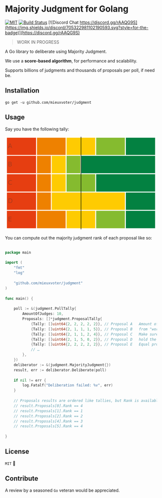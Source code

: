 # Majority Judgment for Golang

[![MIT](https://img.shields.io/github/license/MieuxVoter/majority-judgment-library-go?style=for-the-badge)](LICENSE.md)
[![Build Status](https://img.shields.io/github/workflow/status/MieuxVoter/majority-judgment-library-go/Go?style=for-the-badge)](https://github.com/MieuxVoter/majority-judgment-library-go/actions/workflows/go.yml)
[![Discord Chat https://discord.gg/rAAQG9S](https://img.shields.io/discord/705322981102190593.svg?style=for-the-badge)](https://discord.gg/rAAQG9S)

> WORK IN PROGRESS

A Go library to deliberate using Majority Judgment.

We use a **score-based algorithm**, for performance and scalability.

Supports billions of judgments and thousands of proposals per poll, if need be.


## Installation

    go get -u github.com/mieuxvoter/judgment


## Usage

Say you have the following tally:

![Example of a merit profile](./docs/2-2-2-2-2_2-1-1-1-5_2-1-1-2-4_2-1-5-0-2_2-2-2-2-2.png)

You can compute out the majority judgment rank of each proposal like so:

```go

package main

import (
	"fmt"
	"log"

	"github.com/mieuxvoter/judgment"
)

func main() {

    poll := &(judgment.PollTally{
        AmountOfJudges: 10,
        Proposals: []*judgment.ProposalTally{
            {Tally: []uint64{2, 2, 2, 2, 2}}, // Proposal A   Amount of judgments received for each grade,
            {Tally: []uint64{2, 1, 1, 1, 5}}, // Proposal B   from "worst" grade to "best" grade.
            {Tally: []uint64{2, 1, 1, 2, 4}}, // Proposal C   Make sure all tallies are balanced, that is they
            {Tally: []uint64{2, 1, 5, 0, 2}}, // Proposal D   hold the same total amount of judgments.
            {Tally: []uint64{2, 2, 2, 2, 2}}, // Proposal E   Equal proposals share the same rank.
            // …
        },
    })
    deliberator := &(judgment.MajorityJudgment{})
    result, err := deliberator.Deliberate(poll)

    if nil != err {
        log.Fatalf("Deliberation failed: %v", err)
    }
    
    // Proposals results are ordered like tallies, but Rank is available. 
    // result.Proposals[0].Rank == 4
    // result.Proposals[1].Rank == 1
    // result.Proposals[2].Rank == 2
    // result.Proposals[4].Rank == 3
    // result.Proposals[5].Rank == 4

}
```


## License

`MIT` 🐜


## Contribute

A review by a seasoned `Go` veteran would be appreciated.


